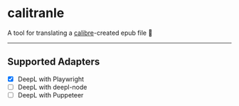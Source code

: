 # calitranle

A tool for translating a [calibre](https://calibre-ebook.com)-created epub file 📖

---

## Supported Adapters

- [x] DeepL with Playwright
- [ ] DeepL with deepl-node
- [ ] DeepL with Puppeteer
